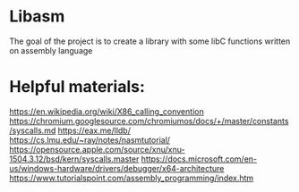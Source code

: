 # Libasm
The goal of the project is to create a library with some libC functions written
on assembly language
# Helpful materials:
https://en.wikipedia.org/wiki/X86_calling_convention
https://chromium.googlesource.com/chromiumos/docs/+/master/constants/syscalls.md
https://eax.me/lldb/
https://cs.lmu.edu/~ray/notes/nasmtutorial/
https://opensource.apple.com/source/xnu/xnu-1504.3.12/bsd/kern/syscalls.master
https://docs.microsoft.com/en-us/windows-hardware/drivers/debugger/x64-architecture
https://www.tutorialspoint.com/assembly_programming/index.htm